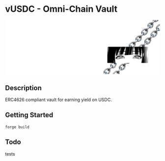 # vUSDC - Omni-Chain Vault
<img src="banner.png" />

## Description 
ERC4626 compliant vault for earning yield on USDC.
## Getting Started
```
forge build
```
## Todo
tests

